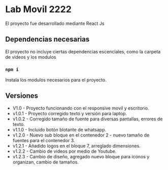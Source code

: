 # Lab Movil 2222

El proyecto fue desarrollado mediante React Js

## Dependencias necesarias

El proyecto no incluye ciertas dependencias escenciales, como la carpeta de videos y los modulos

### `npm i`

Instala los modulos necesarios para el proyecto.

## Versiones

-   V1.0 - Proyecto funcionando con el responsive movil y escritorio.
-   v1.0.1 - Proyecto corregido texto y versión para laptop.
-   v1.0.2 - Corregido tamaño de fuente para diversas pantallas, errores de texto.
-   v1.1.0 - Incluido botón blotante de whatsapp.
-   v1.2.0 - Nuevo sub bloque en el contenedor 2 - nuevo tamaño de fuentes para el contenedor 3.
-   v1.2.1 - Añadido logos en el bloque 7, arreglado dimensiones.
-   v1.2.2 - Cambio de videos por medio de Youtube.
-   v1.2.3 - Cambio de diseño, agregado nuevo bloque para iconos y organizan, cambio de tamaños.   